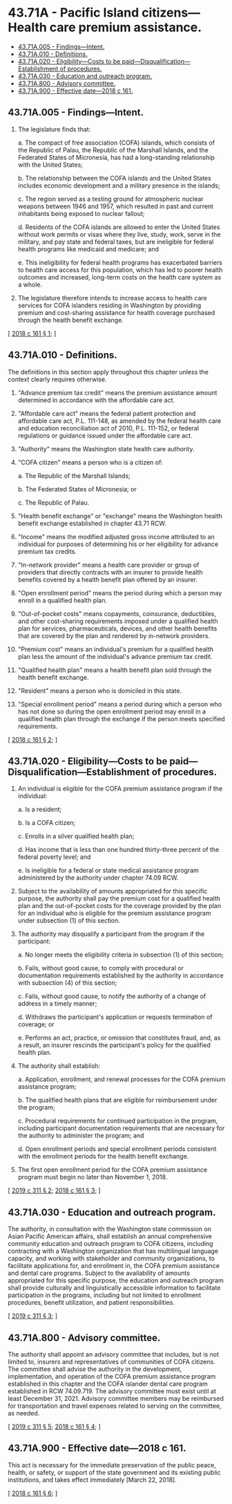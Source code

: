 # 43.71A - Pacific Island citizens—Health care premium assistance.
* [43.71A.005 - Findings—Intent.](#4371a005---findingsintent)
* [43.71A.010 - Definitions.](#4371a010---definitions)
* [43.71A.020 - Eligibility—Costs to be paid—Disqualification—Establishment of procedures.](#4371a020---eligibilitycosts-to-be-paiddisqualificationestablishment-of-procedures)
* [43.71A.030 - Education and outreach program.](#4371a030---education-and-outreach-program)
* [43.71A.800 - Advisory committee.](#4371a800---advisory-committee)
* [43.71A.900 - Effective date—2018 c 161.](#4371a900---effective-date2018-c-161)
## 43.71A.005 - Findings—Intent.
1. The legislature finds that:

    a. The compact of free association (COFA) islands, which consists of the Republic of Palau, the Republic of the Marshall Islands, and the Federated States of Micronesia, has had a long-standing relationship with the United States;

    b. The relationship between the COFA islands and the United States includes economic development and a military presence in the islands;

    c. The region served as a testing ground for atmospheric nuclear weapons between 1946 and 1957, which resulted in past and current inhabitants being exposed to nuclear fallout;

    d. Residents of the COFA islands are allowed to enter the United States without work permits or visas where they live, study, work, serve in the military, and pay state and federal taxes, but are ineligible for federal health programs like medicaid and medicare; and

    e. This ineligibility for federal health programs has exacerbated barriers to health care access for this population, which has led to poorer health outcomes and increased, long-term costs on the health care system as a whole.

2. The legislature therefore intends to increase access to health care services for COFA islanders residing in Washington by providing premium and cost-sharing assistance for health coverage purchased through the health benefit exchange.

\[ [2018 c 161 § 1](http://lawfilesext.leg.wa.gov/biennium/2017-18/Pdf/Bills/Session%20Laws/Senate/5683-S.SL.pdf?cite=2018%20c%20161%20§%201); \]

## 43.71A.010 - Definitions.
The definitions in this section apply throughout this chapter unless the context clearly requires otherwise.

1. "Advance premium tax credit" means the premium assistance amount determined in accordance with the affordable care act.

2. "Affordable care act" means the federal patient protection and affordable care act, P.L. 111-148, as amended by the federal health care and education reconciliation act of 2010, P.L. 111-152, or federal regulations or guidance issued under the affordable care act.

3. "Authority" means the Washington state health care authority.

4. "COFA citizen" means a person who is a citizen of:

    a. The Republic of the Marshall Islands;

    b. The Federated States of Micronesia; or

    c. The Republic of Palau.

5. "Health benefit exchange" or "exchange" means the Washington health benefit exchange established in chapter 43.71 RCW.

6. "Income" means the modified adjusted gross income attributed to an individual for purposes of determining his or her eligibility for advance premium tax credits.

7. "In-network provider" means a health care provider or group of providers that directly contracts with an insurer to provide health benefits covered by a health benefit plan offered by an insurer.

8. "Open enrollment period" means the period during which a person may enroll in a qualified health plan.

9. "Out-of-pocket costs" means copayments, coinsurance, deductibles, and other cost-sharing requirements imposed under a qualified health plan for services, pharmaceuticals, devices, and other health benefits that are covered by the plan and rendered by in-network providers.

10. "Premium cost" means an individual's premium for a qualified health plan less the amount of the individual's advance premium tax credit.

11. "Qualified health plan" means a health benefit plan sold through the health benefit exchange.

12. "Resident" means a person who is domiciled in this state.

13. "Special enrollment period" means a period during which a person who has not done so during the open enrollment period may enroll in a qualified health plan through the exchange if the person meets specified requirements.

\[ [2018 c 161 § 2](http://lawfilesext.leg.wa.gov/biennium/2017-18/Pdf/Bills/Session%20Laws/Senate/5683-S.SL.pdf?cite=2018%20c%20161%20§%202); \]

## 43.71A.020 - Eligibility—Costs to be paid—Disqualification—Establishment of procedures.
1. An individual is eligible for the COFA premium assistance program if the individual:

    a. Is a resident;

    b. Is a COFA citizen;

    c. Enrolls in a silver qualified health plan;

    d. Has income that is less than one hundred thirty-three percent of the federal poverty level; and

    e. Is ineligible for a federal or state medical assistance program administered by the authority under chapter 74.09 RCW.

2. Subject to the availability of amounts appropriated for this specific purpose, the authority shall pay the premium cost for a qualified health plan and the out-of-pocket costs for the coverage provided by the plan for an individual who is eligible for the premium assistance program under subsection (1) of this section.

3. The authority may disqualify a participant from the program if the participant:

    a. No longer meets the eligibility criteria in subsection (1) of this section;

    b. Fails, without good cause, to comply with procedural or documentation requirements established by the authority in accordance with subsection (4) of this section;

    c. Fails, without good cause, to notify the authority of a change of address in a timely manner;

    d. Withdraws the participant's application or requests termination of coverage; or

    e. Performs an act, practice, or omission that constitutes fraud, and, as a result, an insurer rescinds the participant's policy for the qualified health plan.

4. The authority shall establish:

    a. Application, enrollment, and renewal processes for the COFA premium assistance program;

    b. The qualified health plans that are eligible for reimbursement under the program;

    c. Procedural requirements for continued participation in the program, including participant documentation requirements that are necessary for the authority to administer the program; and

    d. Open enrollment periods and special enrollment periods consistent with the enrollment periods for the health benefit exchange.

5. The first open enrollment period for the COFA premium assistance program must begin no later than November 1, 2018.

\[ [2019 c 311 § 2](http://lawfilesext.leg.wa.gov/biennium/2019-20/Pdf/Bills/Session%20Laws/Senate/5274.SL.pdf?cite=2019%20c%20311%20§%202); [2018 c 161 § 3](http://lawfilesext.leg.wa.gov/biennium/2017-18/Pdf/Bills/Session%20Laws/Senate/5683-S.SL.pdf?cite=2018%20c%20161%20§%203); \]

## 43.71A.030 - Education and outreach program.
The authority, in consultation with the Washington state commission on Asian Pacific American affairs, shall establish an annual comprehensive community education and outreach program to COFA citizens, including contracting with a Washington organization that has multilingual language capacity, and working with stakeholder and community organizations, to facilitate applications for, and enrollment in, the COFA premium assistance and dental care programs. Subject to the availability of amounts appropriated for this specific purpose, the education and outreach program shall provide culturally and linguistically accessible information to facilitate participation in the programs, including but not limited to enrollment procedures, benefit utilization, and patient responsibilities.

\[ [2019 c 311 § 3](http://lawfilesext.leg.wa.gov/biennium/2019-20/Pdf/Bills/Session%20Laws/Senate/5274.SL.pdf?cite=2019%20c%20311%20§%203); \]

## 43.71A.800 - Advisory committee.
The authority shall appoint an advisory committee that includes, but is not limited to, insurers and representatives of communities of COFA citizens. The committee shall advise the authority in the development, implementation, and operation of the COFA premium assistance program established in this chapter and the COFA islander dental care program established in RCW 74.09.719. The advisory committee must exist until at least December 31, 2021. Advisory committee members may be reimbursed for transportation and travel expenses related to serving on the committee, as needed.

\[ [2019 c 311 § 5](http://lawfilesext.leg.wa.gov/biennium/2019-20/Pdf/Bills/Session%20Laws/Senate/5274.SL.pdf?cite=2019%20c%20311%20§%205); [2018 c 161 § 4](http://lawfilesext.leg.wa.gov/biennium/2017-18/Pdf/Bills/Session%20Laws/Senate/5683-S.SL.pdf?cite=2018%20c%20161%20§%204); \]

## 43.71A.900 - Effective date—2018 c 161.
This act is necessary for the immediate preservation of the public peace, health, or safety, or support of the state government and its existing public institutions, and takes effect immediately [March 22, 2018].

\[ [2018 c 161 § 6](http://lawfilesext.leg.wa.gov/biennium/2017-18/Pdf/Bills/Session%20Laws/Senate/5683-S.SL.pdf?cite=2018%20c%20161%20§%206); \]

